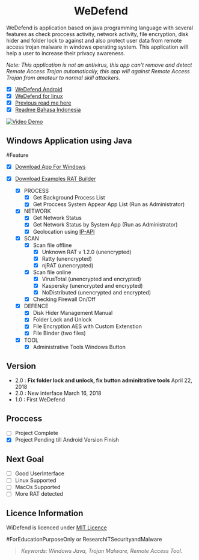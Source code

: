 <h1 align="center">WeDefend</h1> 

WeDefend is application based on java programming language with several features as check proccess activity, network activity, file encryption, disk hider and folder lock to against and also protect user data from remote access trojan malware in windows operating system. This application will help a user to increase their privacy awareness.

*Note: This application is not an antivirus, this app can't remove and detect Remote Access Trojan automatically, this app will against Remote Access Trojan from amateur to normal skill attackers.*

- [x] [WeDefend Android](https://github.com/wishihab/WeDefend-Android)
- [x] [WeDefend for linux](https://github.com/wishihab/WeDefendPyth)
- [x] [Previous read me here](https://github.com/wishihab/WiDefend/tree/master/v1.0/widefend)
- [x] [Readme Bahasa Indonesia](https://github.com/wishihab/WiDefend/blob/master/README_INDONESIA.md)

[![Video Demo](https://github.com/wishihab/WiDefend/blob/master/wedefend-youtube.PNG)](https://www.youtube.com/embed/QCPqa-WPHec) 

## Windows Application using Java
#Feature

- [x] [Download App For Windows](https://github.com/wishihab/WiDefend/releases)
- [x] [Download Examples RAT Builder](https://github.com/wishihab/WiDefend/releases/tag/v.1.2)

	- [x] PROCESS
		- [x] Get Background Process List
		- [x] Get Proccess System Appear App List (Run as Administrator)
		
	- [x] NETWORK
		- [x] Get Network Status
		- [x] Get Network Status by System App (Run as Administrator)
		- [x] Geolocation using [IP-API](http://ip-api.com)
		
	- [x] SCAN
		- [x] Scan file offline
			- [x] Unknown RAT v 1.2.0 (unencrypted)
			- [x] Ratty (unencrypted)
			- [x] njRAT (unencrypted)
		- [x] Scan file online
			- [x] VirusTotal (unencrypted and encrypted)
			- [x] Kaspersky (unencrypted and encrypted)
			- [x] NoDistributed (unencrypted and encrypted)
		- [x] Checking Firewall On/Off
		
	- [x] DEFENCE
		- [x] Disk Hider Management Manual
		- [x] Folder Lock and Unlock
		- [x] File Encryption AES with Custom Extenstion
		- [x] File Binder (two files)
	
	- [x] TOOL
		- [x] Administrative Tools Windows Button

## Version
- 2.0 : **Fix folder lock and unlock, fix button adminitrative tools** April 22, 2018
- 2.0 : New interface March 16, 2018
- 1.0 : First WeDefend

## Proccess
- [ ] Project Complete
- [x] Project Pending till Android Version Finish

## Next Goal
- [ ] Good UserInterface
- [ ] Linux Supported
- [ ] MacOs Supported
- [ ] More RAT detected

## Licence Information
WiDefend is licenced under [MIT Licence](https://github.com/wishihab/WiDefend/blob/master/LICENSE)

#ForEducationPurposeOnly or ResearchITSecurityandMalware

> *Keywords: Windows Java, Trojan Malware, Remote Access Tool.*

